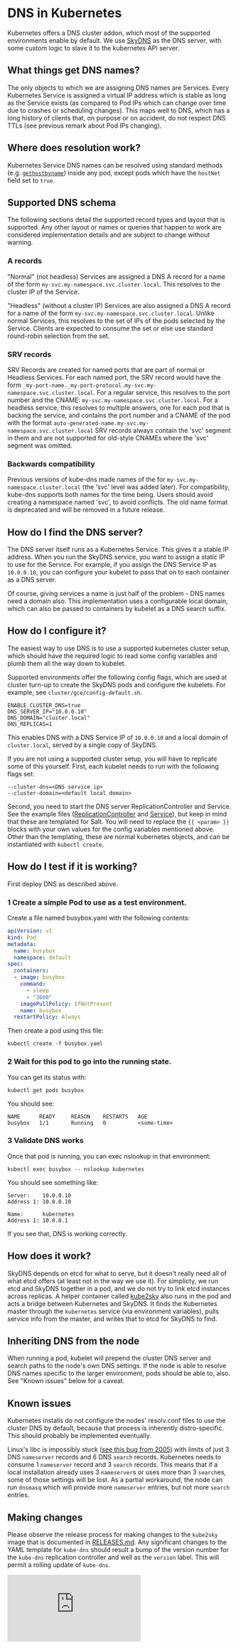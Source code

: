 # DNS in Kubernetes

Kubernetes offers a DNS cluster addon, which most of the supported environments
enable by default.  We use [SkyDNS](https://github.com/skynetservices/skydns)
as the DNS server, with some custom logic to slave it to the kubernetes API
server.

## What things get DNS names?
The only objects to which we are assigning DNS names are Services.  Every
Kubernetes Service is assigned a virtual IP address which is stable as long as
the Service exists (as compared to Pod IPs which can change over time due to
crashes or scheduling changes).  This maps well to DNS, which has a long
history of clients that, on purpose or on accident, do not respect DNS TTLs
(see previous remark about Pod IPs changing).

## Where does resolution work?
Kubernetes Service DNS names can be resolved using standard methods (e.g. [`gethostbyname`](
http://linux.die.net/man/3/gethostbyname)) inside any pod, except pods which
have the `hostNet` field set to `true`.

## Supported DNS schema
The following sections detail the supported record types and layout that is
supported.  Any other layout or names or queries that happen to work are
considered implementation details and are subject to change without warning.

### A records
"Normal" (not headless) Services are assigned a DNS A record for a name of the
form `my-svc.my-namespace.svc.cluster.local`.  This resolves to the cluster IP
of the Service.

"Headless" (without a cluster IP) Services are also assigned a DNS A record for
a name of the form `my-svc.my-namespace.svc.cluster.local`.  Unlike normal
Services, this resolves to the set of IPs of the pods selected by the Service.
Clients are expected to consume the set or else use standard round-robin
selection from the set.

### SRV records
SRV Records are created for named ports that are part of normal or Headless
Services.
For each named port, the SRV record would have the form
`_my-port-name._my-port-protocol.my-svc.my-namespace.svc.cluster.local`.
For a regular service, this resolves to the port number and the CNAME:
`my-svc.my-namespace.svc.cluster.local`.
For a headless service, this resolves to multiple answers, one for each pod
that is backing the service, and contains the port number and a CNAME of the pod
with the format `auto-generated-name.my-svc.my-namespace.svc.cluster.local`
SRV records always contain the 'svc' segment in them and are not supported for
old-style CNAMEs where the 'svc' segment was omitted.


### Backwards compatibility
Previous versions of kube-dns made names of the for
`my-svc.my-namespace.cluster.local` (the 'svc' level was added later).  For
compatibility, kube-dns supports both names for the time being.  Users should
avoid creating a namespace named 'svc', to avoid conflicts.  The old name
format is deprecated and will be removed in a future release.

## How do I find the DNS server?
The DNS server itself runs as a Kubernetes Service.  This gives it a stable IP
address.  When you run the SkyDNS service, you want to assign a static IP to use for
the Service.  For example, if you assign the DNS Service IP as `10.0.0.10`, you
can configure your kubelet to pass that on to each container as a DNS server.

Of course, giving services a name is just half of the problem - DNS names need a
domain also.  This implementation uses a configurable local domain, which can
also be passed to containers by kubelet as a DNS search suffix.

## How do I configure it?
The easiest way to use DNS is to use a supported kubernetes cluster setup,
which should have the required logic to read some config variables and plumb
them all the way down to kubelet.

Supported environments offer the following config flags, which are used at
cluster turn-up to create the SkyDNS pods and configure the kubelets.  For
example, see `cluster/gce/config-default.sh`.

```shell
ENABLE_CLUSTER_DNS=true
DNS_SERVER_IP="10.0.0.10"
DNS_DOMAIN="cluster.local"
DNS_REPLICAS=1
```

This enables DNS with a DNS Service IP of `10.0.0.10` and a local domain of
`cluster.local`, served by a single copy of SkyDNS.

If you are not using a supported cluster setup, you will have to replicate some
of this yourself.  First, each kubelet needs to run with the following flags
set:

```
--cluster-dns=<DNS service ip>
--cluster-domain=<default local domain>
```

Second, you need to start the DNS server ReplicationController and Service. See
the example files ([ReplicationController](skydns-rc.yaml.in) and
[Service](skydns-svc.yaml.in)), but keep in mind that these are templated for
Salt.  You will need to replace the `{{ <param> }}` blocks with your own values
for the config variables mentioned above.  Other than the templating, these are
normal kubernetes objects, and can be instantiated with `kubectl create`.

## How do I test if it is working?
First deploy DNS as described above.

### 1 Create a simple Pod to use as a test environment.

Create a file named busybox.yaml with the
following contents:

```yaml
apiVersion: v1
kind: Pod
metadata:
  name: busybox
  namespace: default
spec:
  containers:
  - image: busybox
    command:
      - sleep
      - "3600"
    imagePullPolicy: IfNotPresent
    name: busybox
  restartPolicy: Always
```

Then create a pod using this file:

```
kubectl create -f busybox.yaml
```

### 2 Wait for this pod to go into the running state. 

You can get its status with:
```
kubectl get pods busybox
```

You should see:
```
NAME      READY     REASON    RESTARTS   AGE
busybox   1/1       Running   0          <some-time>
```

### 3 Validate DNS works
Once that pod is running, you can exec nslookup in that environment:
```
kubectl exec busybox -- nslookup kubernetes
```

You should see something like:
```
Server:    10.0.0.10
Address 1: 10.0.0.10

Name:      kubernetes
Address 1: 10.0.0.1
```

If you see that, DNS is working correctly.


## How does it work?
SkyDNS depends on etcd for what to serve, but it doesn't really need all of
what etcd offers (at least not in the way we use it).  For simplicty, we run
etcd and SkyDNS together in a pod, and we do not try to link etcd instances
across replicas.  A helper container called [kube2sky](kube2sky/) also runs in
the pod and acts a bridge between Kubernetes and SkyDNS.  It finds the
Kubernetes master through the `kubernetes` service (via environment
variables), pulls service info from the master, and writes that to etcd for
SkyDNS to find.

## Inheriting DNS from the node
When running a pod, kubelet will prepend the cluster DNS server and search
paths to the node's own DNS settings.  If the node is able to resolve DNS names
specific to the larger environment, pods should be able to, also.  See "Known
issues" below for a caveat.

## Known issues
Kubernetes installs do not configure the nodes' resolv.conf files to use the
cluster DNS by default, because that process is inherently distro-specific.
This should probably be implemented eventually.

Linux's libc is impossibly stuck ([see this bug from
2005](https://bugzilla.redhat.com/show_bug.cgi?id=168253)) with limits of just
3 DNS `nameserver` records and 6 DNS `search` records.  Kubernetes needs to
consume 1 `nameserver` record and 3 `search` records.  This means that if a
local installation already uses 3 `nameserver`s or uses more than 3 `search`es,
some of those settings will be lost.  As a partial workaround, the node can run
`dnsmasq` which will provide more `nameserver` entries, but not more `search`
entries.

## Making changes
Please observe the release process for making changes to the `kube2sky`
image that is documented in [RELEASES.md](kube2sky/RELEASES.md). Any significant changes
to the YAML template for `kube-dns` should result a bump of the version number
for the `kube-dns` replication controller and well as the `version` label. This
will permit a rolling update of `kube-dns`.


[![Analytics](https://kubernetes-site.appspot.com/UA-36037335-10/GitHub/cluster/addons/dns/README.md?pixel)]()

